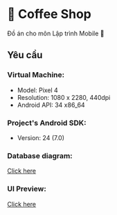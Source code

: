 
# 📲 Coffee Shop
Đồ án cho môn Lập trình Mobile 📱

## Yêu cầu
### Virtual Machine:
- Model: Pixel 4
- Resolution: 1080 x 2280, 440dpi
- Android API: 34 x86_64
### Project's Android SDK:
- Version: 24 (7.0)
### Database diagram:
[Click here](https://drive.google.com/file/d/1AifNGG-rSdlzweaVWvmlHa2kPiMpy25U/view?usp=sharing)
### UI Preview:
[Click here](https://mir-s3-cdn-cf.behance.net/project_modules/max_3840/37d3aa190474427.65bb6edc29de6.png)
